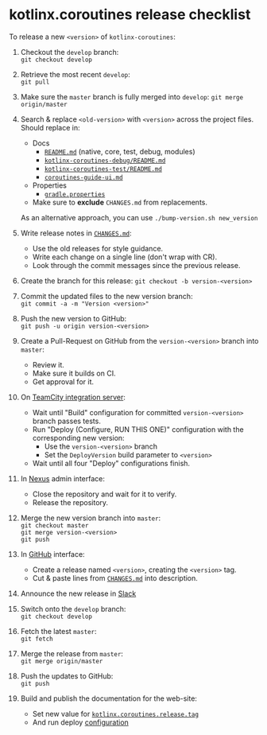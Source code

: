 # kotlinx.coroutines release checklist

To release a new `<version>` of `kotlinx-coroutines`:

1. Checkout the `develop` branch: <br>
   `git checkout develop`

2. Retrieve the most recent `develop`: <br>
   `git pull`

3. Make sure the `master` branch is fully merged into `develop`:
   `git merge origin/master`

4. Search & replace `<old-version>` with `<version>` across the project files. Should replace in:
   * Docs
     * [`README.md`](README.md) (native, core, test, debug, modules)
     * [`kotlinx-coroutines-debug/README.md`](kotlinx-coroutines-debug/README.md)
     * [`kotlinx-coroutines-test/README.md`](kotlinx-coroutines-test/README.md)
     * [`coroutines-guide-ui.md`](ui/coroutines-guide-ui.md)
   * Properties
     * [`gradle.properties`](gradle.properties)
   * Make sure to **exclude** `CHANGES.md` from replacements.

   As an alternative approach, you can use `./bump-version.sh new_version`

5. Write release notes in [`CHANGES.md`](CHANGES.md):
   * Use the old releases for style guidance.
   * Write each change on a single line (don't wrap with CR).
   * Look through the commit messages since the previous release.

6. Create the branch for this release:
   `git checkout -b version-<version>`

7. Commit the updated files to the new version branch:<br>
   `git commit -a -m "Version <version>"`

8. Push the new version to GitHub:<br>
   `git push -u origin version-<version>`

9. Create a Pull-Request on GitHub from the `version-<version>` branch into `master`:
   * Review it.
   * Make sure it builds on CI.
   * Get approval for it.

0. On [TeamCity integration server](https://teamcity.jetbrains.com/project.html?projectId=KotlinTools_KotlinxCoroutines):
   * Wait until "Build" configuration for committed `version-<version>` branch passes tests.
   * Run "Deploy (Configure, RUN THIS ONE)" configuration with the corresponding new version:
     - Use the `version-<version>` branch
     - Set the `DeployVersion` build parameter to `<version>`
   * Wait until all four "Deploy" configurations finish.

1. In [Nexus](https://oss.sonatype.org/#stagingRepositories) admin interface:
   * Close the repository and wait for it to verify.
   * Release the repository.

2. Merge the new version branch into `master`:<br>
   `git checkout master`<br>
   `git merge version-<version>`<br>
   `git push`

3. In [GitHub](https://github.com/kotlin/kotlinx.coroutines) interface:
   * Create a release named `<version>`, creating the `<version>` tag.
   * Cut & paste lines from [`CHANGES.md`](CHANGES.md) into description.

4. Announce the new release in [Slack](https://kotlinlang.slack.com)

5. Switch onto the `develop` branch:<br>
   `git checkout develop`

6. Fetch the latest `master`:<br>
   `git fetch`

7. Merge the release from `master`:<br>
   `git merge origin/master`

8. Push the updates to GitHub:<br>
   `git push`

9. Build and publish the documentation for the web-site: <br>
   * Set new value for [`kotlinx.coroutines.release.tag`](https://buildserver.labs.intellij.net/admin/editProject.html?projectId=Kotlin_KotlinSites_Builds_KotlinlangOrg_LibrariesAPIs&tab=projectParams)
   * And run deploy [configuration](https://buildserver.labs.intellij.net/buildConfiguration/Kotlin_KotlinSites_Builds_KotlinlangOrg_KotlinCoroutinesApi?branch=%3Cdefault%3E&buildTypeTab=overview&mode=builds)
